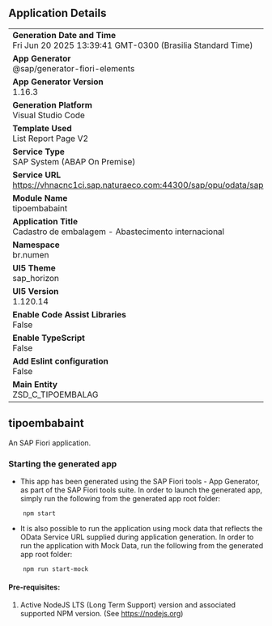 ## Application Details
|               |
| ------------- |
|**Generation Date and Time**<br>Fri Jun 20 2025 13:39:41 GMT-0300 (Brasilia Standard Time)|
|**App Generator**<br>@sap/generator-fiori-elements|
|**App Generator Version**<br>1.16.3|
|**Generation Platform**<br>Visual Studio Code|
|**Template Used**<br>List Report Page V2|
|**Service Type**<br>SAP System (ABAP On Premise)|
|**Service URL**<br>https://vhnacnc1ci.sap.naturaeco.com:44300/sap/opu/odata/sap/ZUI_SD_3743_O2|
|**Module Name**<br>tipoembabaint|
|**Application Title**<br>Cadastro de embalagem - Abastecimento internacional|
|**Namespace**<br>br.numen|
|**UI5 Theme**<br>sap_horizon|
|**UI5 Version**<br>1.120.14|
|**Enable Code Assist Libraries**<br>False|
|**Enable TypeScript**<br>False|
|**Add Eslint configuration**<br>False|
|**Main Entity**<br>ZSD_C_TIPOEMBALAG|

## tipoembabaint

An SAP Fiori application.

### Starting the generated app

-   This app has been generated using the SAP Fiori tools - App Generator, as part of the SAP Fiori tools suite.  In order to launch the generated app, simply run the following from the generated app root folder:

```
    npm start
```

- It is also possible to run the application using mock data that reflects the OData Service URL supplied during application generation.  In order to run the application with Mock Data, run the following from the generated app root folder:

```
    npm run start-mock
```

#### Pre-requisites:

1. Active NodeJS LTS (Long Term Support) version and associated supported NPM version.  (See https://nodejs.org)


